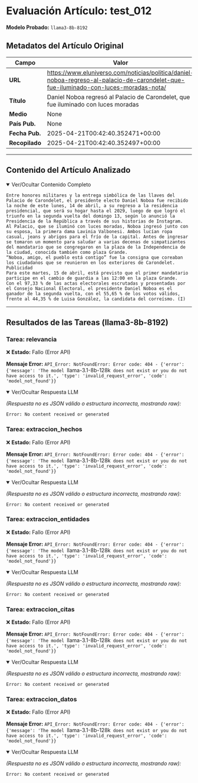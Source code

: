 # Evaluación Artículo: test_012
**Modelo Probado:** `llama3-8b-8192`

## Metadatos del Artículo Original

| Campo          | Valor                                      |
|----------------|--------------------------------------------|
| **URL**        | https://www.eluniverso.com/noticias/politica/daniel-noboa-regreso-al-palacio-de-carondelet-que-fue-iluminado-con-luces-moradas-nota/           |
| **Título**     | Daniel Noboa regresó al Palacio de Carondelet, que fue iluminado con luces moradas       |
| **Medio**      | None         |
| **País Pub.**  | None |
| **Fecha Pub.** | 2025-04-21T00:42:40.352471+00:00 |
| **Recopilado** | 2025-04-21T00:42:40.352497+00:00 |

---

## Contenido del Artículo Analizado

<details open>
<summary>Ver/Ocultar Contenido Completo</summary>

```text
Entre honores militares y la entrega simbólica de las llaves del Palacio de Carondelet, el presidente electo Daniel Noboa fue recibido la noche de este lunes, 14 de abril, a su regreso a la residencia presidencial, que será su hogar hasta el 2029, luego de que logró el triunfo en la segunda vuelta del domingo 13, según lo anunció la Presidencia de la República a través de sus historias de Instagram.
Al Palacio, que se iluminó con luces moradas, Noboa ingresó junto con su esposa, la primera dama Lavinia Valbonesi. Ambos lucían ropa casual, jeans y abrigos para el frío de la capital. Antes de ingresar se tomaron un momento para saludar a varias decenas de simpatizantes del mandatario que se congregaron en la plaza de la Independencia de la ciudad, conocida también como plaza Grande.
“Noboa, amigo, el pueblo está contigo” fue la consigna que coreaban los ciudadanos que se reunieron en los exteriores de Carondelet.
Publicidad
Para este martes, 15 de abril, está previsto que el primer mandatario participe en el cambio de guardia a las 12:00 en la plaza Grande.
Con el 97,33 % de las actas electorales escrutadas y presentadas por el Consejo Nacional Electoral, el presidente Daniel Noboa es el ganador de la segunda vuelta, con el 55,65 % de los votos válidos, frente al 44,35 % de Luisa González, la candidata del correísmo. (I)
```
</details>

---

## Resultados de las Tareas (llama3-8b-8192)

### Tarea: relevancia

❌ **Estado:** Fallo (Error API)

   **Mensaje Error:** `API_Error: NotFoundError: Error code: 404 - {'error': {'message': 'The model `llama-3.1-8b-128k` does not exist or you do not have access to it.', 'type': 'invalid_request_error', 'code': 'model_not_found'}}`


<details open>
<summary>Ver/Ocultar Respuesta LLM</summary>

_(Respuesta no es JSON válido o estructura incorrecta, mostrando raw):_
```
Error: No content received or generated
```
</details>


### Tarea: extraccion_hechos

❌ **Estado:** Fallo (Error API)

   **Mensaje Error:** `API_Error: NotFoundError: Error code: 404 - {'error': {'message': 'The model `llama-3.1-8b-128k` does not exist or you do not have access to it.', 'type': 'invalid_request_error', 'code': 'model_not_found'}}`


<details open>
<summary>Ver/Ocultar Respuesta LLM</summary>

_(Respuesta no es JSON válido o estructura incorrecta, mostrando raw):_
```
Error: No content received or generated
```
</details>


### Tarea: extraccion_entidades

❌ **Estado:** Fallo (Error API)

   **Mensaje Error:** `API_Error: NotFoundError: Error code: 404 - {'error': {'message': 'The model `llama-3.1-8b-128k` does not exist or you do not have access to it.', 'type': 'invalid_request_error', 'code': 'model_not_found'}}`


<details open>
<summary>Ver/Ocultar Respuesta LLM</summary>

_(Respuesta no es JSON válido o estructura incorrecta, mostrando raw):_
```
Error: No content received or generated
```
</details>


### Tarea: extraccion_citas

❌ **Estado:** Fallo (Error API)

   **Mensaje Error:** `API_Error: NotFoundError: Error code: 404 - {'error': {'message': 'The model `llama-3.1-8b-128k` does not exist or you do not have access to it.', 'type': 'invalid_request_error', 'code': 'model_not_found'}}`


<details open>
<summary>Ver/Ocultar Respuesta LLM</summary>

_(Respuesta no es JSON válido o estructura incorrecta, mostrando raw):_
```
Error: No content received or generated
```
</details>


### Tarea: extraccion_datos

❌ **Estado:** Fallo (Error API)

   **Mensaje Error:** `API_Error: NotFoundError: Error code: 404 - {'error': {'message': 'The model `llama-3.1-8b-128k` does not exist or you do not have access to it.', 'type': 'invalid_request_error', 'code': 'model_not_found'}}`


<details open>
<summary>Ver/Ocultar Respuesta LLM</summary>

_(Respuesta no es JSON válido o estructura incorrecta, mostrando raw):_
```
Error: No content received or generated
```
</details>
